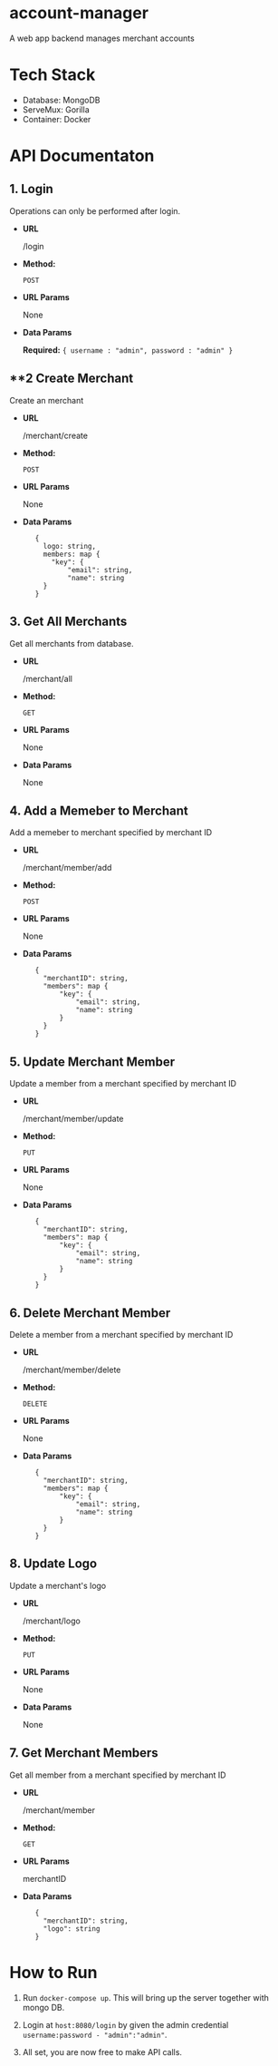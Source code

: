 # account-manager
A web app backend manages merchant accounts

# Tech Stack

* Database: MongoDB
* ServeMux: Gorilla
* Container: Docker

# API Documentaton

**1. Login**
----
  Operations can only be performed after login.

* **URL**

  /login

* **Method:**

  `POST`
  
*  **URL Params**

   None
 
* **Data Params**

  **Required:**
  `{ username : "admin", password : "admin" }`
   
**2 Create Merchant
----
  Create an merchant

* **URL**

  /merchant/create

* **Method:**

  `POST`
  
*  **URL Params**

   None
 
* **Data Params**

   ```
      { 
        logo: string,
        members: map {
          "key": {
              "email": string,
              "name": string
        }
      }
   ```
    
**3. Get All Merchants**
----
  Get all merchants from database.

* **URL**

  /merchant/all

* **Method:**

  `GET`
  
*  **URL Params**

   None
 
* **Data Params**

   None


**4. Add a Memeber to Merchant**
----
  Add a memeber to merchant specified by merchant ID

* **URL**

  /merchant/member/add

* **Method:**

  `POST`
  
*  **URL Params**

   None
 
* **Data Params**

   ```
      { 
        "merchantID": string,
        "members": map {
            "key": {
                "email": string,
                "name": string
            }
        }
      }
   ```
    
**5. Update Merchant Member**
----
  Update a member from a merchant specified by merchant ID

* **URL**

  /merchant/member/update

* **Method:**

  `PUT`
  
*  **URL Params**

   None
 
* **Data Params**

   ```
      { 
        "merchantID": string,
        "members": map {
            "key": {
                "email": string,
                "name": string
            }
        }
      }
   ```
   
**6. Delete Merchant Member**
----
  Delete a member from a merchant specified by merchant ID

* **URL**

  /merchant/member/delete

* **Method:**

  `DELETE`
  
*  **URL Params**

   None
 
* **Data Params**

   ```
      { 
        "merchantID": string,
        "members": map {
            "key": {
                "email": string,
                "name": string
            }
        }
      }
   ```

**8. Update Logo**
----
  Update a merchant's logo

* **URL**

  /merchant/logo

* **Method:**

  `PUT`
  
*  **URL Params**

   None
 
* **Data Params**

   None
 
**7. Get Merchant Members**
----
  Get all member from a merchant specified by merchant ID

* **URL**

  /merchant/member

* **Method:**

  `GET`
  
*  **URL Params**

   merchantID
 
* **Data Params**

   ```
      { 
        "merchantID": string,
        "logo": string
      }
   ```
   
# How to Run
1. Run `docker-compose up`. This will bring up the server together with mongo DB.

2. Login at `host:8080/login` by given the admin credential `username:password - "admin":"admin"`.

3. All set, you are now free to make API calls.
